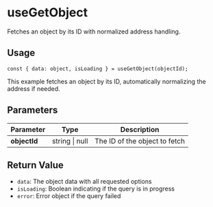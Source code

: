 # useGetObject

Fetches an object by its ID with normalized address handling.

## Usage
```tsx
const { data: object, isLoading } = useGetObject(objectId);
```

This example fetches an object by its ID, automatically normalizing the address if needed.

## Parameters
| Parameter | Type | Description |
|-----------|------|-------------|
| **objectId** | string \| null | The ID of the object to fetch |

## Return Value
* `data`: The object data with all requested options
* `isLoading`: Boolean indicating if the query is in progress
* `error`: Error object if the query failed